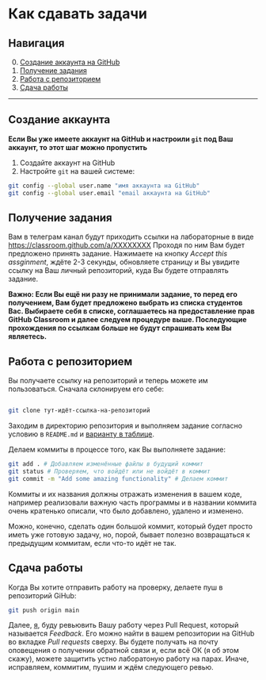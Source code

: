 # Как сдавать задачи

## Навигация

0. [Создание аккаунта на GitHub](#creating-account)
1. [Получение задания](#accepting-assignment)
2. [Работа с репозиторием](#working-with-repository)
3. [Сдача работы](#completing-assignment)

---

## Создание аккаунта

**Если Вы уже имеете аккаунт на GitHub и настроили `git` под Ваш аккаунт, то этот шаг можно пропустить**

1. Создайте аккаунт на GitHub
2. Настройте `git` на вашей системе:
```sh
git config --global user.name "имя аккаунта на GitHub"
git config --global user.email "email аккаунта на GitHub"
```

## Получение задания

Вам в телеграм канал будут приходить ссылки на лабораторные в виде
https://classroom.github.com/a/XXXXXXXX Проходя по ним Вам будет предложено
принять задание. Нажимаете на кнопку _Accept this assginment_, ждёте 2-3 секунды,
обновляете страницу и Вы увидите ссылку на Ваш личный репозиторий, куда Вы будете
отправлять задание.

**Важно: Если Вы ещё ни разу не принимали задание, то перед его получением,
Вам будет предложено выбрать из списка студентов Вас. Выбираете себя в списке,
соглашаетесь на предоставление прав GitHub Classroom и далее следуем процедуре выше.
Последующие прохождения по ссылкам больше не будут спрашивать кем Вы являетесь.**

## Работа с репозиторием

Вы получаете ссылку на репозиторий и теперь можете им пользоваться.
Сначала склонируем его себе:
```sh

git clone тут-идёт-ссылка-на-репозиторий
```

Заходим в директорию репозитория и выполняем задание согласно условию в `README.md` и
[варианту в таблице](https://disk.yandex.ru/i/6A-2bVOjMskp4g).

Делаем коммиты в процессе того, как Вы выполняете задание:
```sh
git add . # Добавляем изменённые файлы в будущий коммит
git status # Проверяем, что войдёт или не войдёт в коммит
git commit -m "Add some amazing functionality" # Делаем коммит
```

Коммиты и их названия должны отражать изменения в вашем коде, например реализовали важную
часть программы и в названии коммита очень кратенько описали, что было добавлено, удалено и изменено.

Можно, конечно, сделать один большой коммит, который будет просто иметь уже готовую задачу, но,
порой, бывает полезно возвращаться к предыдущим коммитам, если что-то идёт не так.

## Сдача работы

Когда Вы хотите отправить работу на проверку, делаете пуш в репозиторий GiHub:
```sh
git push origin main
```

Далее, [я](https://github.com/vladeemerr), буду ревьювить Вашу работу через Pull Request, который называется _Feedback_.
Его можно найти в вашем репозитории на GitHub во вкладке _Pull requests_ сверху. Вы будете получать на почту оповещения
о получении обратной связи и, если всё ОК (я об этом скажу), можете защитить устно лаборатоную работу на парах. Иначе, исправляем, коммитим,
пушим и ждём следующего ревью.
